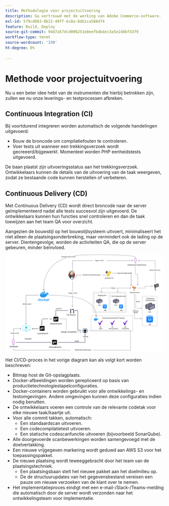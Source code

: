 ```yaml
---
title: Methodologie voor projectuitvoering
description: Ga vertrouwd met de werking van Adobe Commerce-software.
exl-id: 579cd083-8b12-49ff-bc8a-8db1ca588d74
feature: Build, Deploy
source-git-commit: 94d7a57dcd006251e8eefbdb4ec3a5e140bf43f9
workflow-type: tm+mt
source-wordcount: '339'
ht-degree: 0%

---
```


# Methode voor projectuitvoering

Nu u een beter idee hebt van de instrumenten die hierbij betrokken zijn, zullen we nu onze leverings- en testprocessen afbreken.

## Continuous Integration (CI)

Bij voortdurend integreren worden automatisch de volgende handelingen uitgevoerd:

- Bouw de broncode om compilatiefouten te controleren.
- Voer tests uit wanneer een trekkingsverzoek wordt gecreeerd/bijgewerkt. Momenteel worden PHP eenheidstests uitgevoerd.

De baan plaatst zijn uitvoeringsstatus aan het trekkingsverzoek. Ontwikkelaars kunnen de details van de uitvoering van de taak weergeven, zodat ze bestaande code kunnen herstellen of verbeteren.

## Continuous Delivery (CD)

Met Continuous Delivery (CD) wordt direct broncode naar de server geïmplementeerd nadat alle tests succesvol zijn uitgevoerd. De ontwikkelaars kunnen hun functies snel controleren en dan de taak toewijzen aan het team QA voor overzicht.

Aangezien de bouwstijl op het bouwstijlsysteem uitvoert, minimaliseert het niet alleen de plaatsingsonderbreking, maar vermindert ook de lading op de server. Dientengevolge, worden de activiteiten QA, die op de server gebeuren, minder beïnvloed.

![Doorlopende leveringsinfografisch](../../assets/playbooks/cicd.svg)

Het CI/CD-proces in het vorige diagram kan als volgt kort worden beschreven:

- Bitmap host de Git-opslagplaats.
- Docker-afbeeldingen worden gerepliceerd op basis van productietechnologiestapelconfiguraties.
- Docker-containers worden gebruikt voor alle ontwikkelings- en testomgevingen. Andere omgevingen kunnen deze configuraties indien nodig benutten.
- De ontwikkelaars voeren een controle van de relevante codetak voor elke nieuwe taak/kaartje uit.
- Voor alle commit takken, automatisch:
   - Een standaardscan uitvoeren.
   - Een codecompilatietest uitvoeren.
   - Een statische codescanfunctie uitvoeren (bijvoorbeeld SonarQube).
- Alle doorgevoerde scanbewerkingen worden samengevoegd met de doelvertakking.
- Een nieuwe vrijgegeven markering wordt geduwd aan AWS S3 voor het toepassingspakket.
- De nieuwe plaatsing wordt teweeggebracht door het team van de plaatsingstechniek.
   - Een plaatsingsbaan stelt het nieuwe pakket aan het doelmilieu op.
   - De de structuurupdates van het gegevensbestand vereisen een pauze om nieuwe verzoeken van de klant over te nemen.
- Het implementatieproces eindigt met een e-mail-/Slack-/Teams-melding die automatisch door de server wordt verzonden naar het ontwikkelingsteam voor implementatie.
